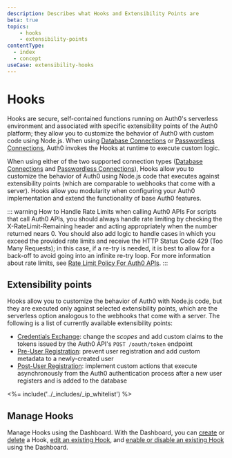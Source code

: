 ```yaml
---
description: Describes what Hooks and Extensibility Points are
beta: true
topics:
    - hooks
    - extensibility-points
contentType:
  - index
  - concept
useCase: extensibility-hooks
---
```

# Hooks

Hooks are secure, self-contained functions running on Auth0's serverless environment and associated with specific extensibility points of the Auth0 platform; they allow you to customize the behavior of Auth0 with custom code using Node.js. When using [Database Connections](/connections/database) or [Passwordless Connections](/connections/passwordless), Auth0 invokes the Hooks at runtime to execute custom logic.

When using either of the two supported connection types ([Database Connections](/connections/database) and [Passwordless Connections](/connections/passwordless)), Hooks allow you to customize the behavior of Auth0 using Node.js code that executes against extensibility points (which are comparable to webhooks that come with a server). Hooks allow you modularity when configuring your Auth0 implementation and extend the functionality of base Auth0 features.

::: warning How to Handle Rate Limits when calling Auth0 APIs
For scripts that call Auth0 APIs, you should always handle rate limiting by checking the X-RateLimit-Remaining header and acting appropriately when the number returned nears 0. You should also add logic to handle cases in which you exceed the provided rate limits and receive the HTTP Status Code 429 (Too Many Requests); in this case, if a re-try is needed, it is best to allow for a back-off to avoid going into an infinite re-try loop. For more information about rate limits, see [Rate Limit Policy For Auth0 APIs](/policies/rate-limits).
:::

## Extensibility points

Hooks allow you to customize the behavior of Auth0 with Node.js code, but they are executed only against selected extensibility points, which are the serverless option analogous to the webhooks that come with a server. The following is a list of currently available extensibility points:

- [Credentials Exchange](/hooks/concepts/credentials-exchange-extensibility-point): change the <dfn data-key="scope">scopes</dfn> and add custom claims to the tokens issued by the Auth0 API's `POST /oauth/token` endpoint
- [Pre-User Registration](/hooks/concepts/pre-user-registration-extensibility-point): prevent user registration and add custom metadata to a newly-created user
- [Post-User Registration](/hooks/concepts/post-user-registration-extensibility-point): implement custom actions that execute asynchronously from the Auth0 authentication process after a new user registers and is added to the database

<%= include('../_includes/_ip_whitelist') %>

## Manage Hooks

Manage Hooks using the Dashboard. With the Dashboard, you can [create](/hooks/guides/create-hooks-using-dashboard) or [delete](/hooks/guides/delete-hooks-using-dashboard) a Hook, [edit an existing Hook](/hooks/guides/edit-hooks-using-dashboard), and [enable or disable an existing Hook](/hooks/guides/enable-disable-hooks-using-dashboard) using the Dashboard.
